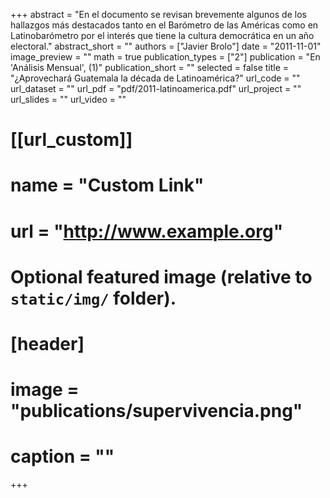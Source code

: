 +++
abstract = "En el documento se revisan brevemente algunos de los hallazgos más destacados tanto en el Barómetro de las Américas como en Latinobarómetro por el interés que tiene la cultura democrática en un año electoral."
abstract_short = ""
authors = ["Javier Brolo"]
date = "2011-11-01"
image_preview = ""
math = true
publication_types = ["2"]
publication = "En 'Análisis Mensual', (1)"
publication_short = ""
selected = false
title = "¿Aprovechará Guatemala la década de Latinoamérica?"
url_code = ""
url_dataset = ""
url_pdf = "pdf/2011-latinoamerica.pdf"
url_project = ""
url_slides = ""
url_video = ""

# [[url_custom]]
# name = "Custom Link"
# url = "http://www.example.org"

# Optional featured image (relative to `static/img/` folder).
# [header]
# image = "publications/supervivencia.png"
# caption = ""

+++